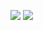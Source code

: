 ![](https://github-readme-stats.vercel.app/api?username=antham&show_icons=true&count_private=true) ![](https://github-readme-stats.vercel.app/api/top-langs/?username=antham&layout=compact)
